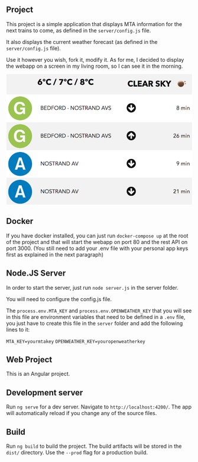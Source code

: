 ## Project

This project is a simple application that displays MTA information for the next trains to come, as defined in the `server/config.js` file.

It also displays the current weather forecast (as defined in the `server/config.js` file).

Use it however you wish, fork it, modify it. As for me, I decided to display the webapp on a screen in my living room, so I can see it in the morning.

![](screen.png)

## Docker

If you have docker installed, you can just run `docker-compose up` at the root of the project and that will start the webapp on port 80 and the rest API on port 3000. (You still need to add your .env file with your personal app keys first as explained in the next paragraph)

## Node.JS Server

In order to start the server, just run `node server.js` in the server folder.

You will need to configure the config.js file. 

The `process.env.MTA_KEY` and `process.env.OPENWEATHER_KEY` that you will see in this file are environment variables that need to be defined in a `.env` file, you just have to create this file in the `server` folder and add the following lines to it:

`MTA_KEY=yourmtakey`
`OPENWEATHER_KEY=youropenweatherkey`

## Web Project

This is an Angular project.

## Development server

Run `ng serve` for a dev server. Navigate to `http://localhost:4200/`. The app will automatically reload if you change any of the source files.

## Build

Run `ng build` to build the project. The build artifacts will be stored in the `dist/` directory. Use the `--prod` flag for a production build.